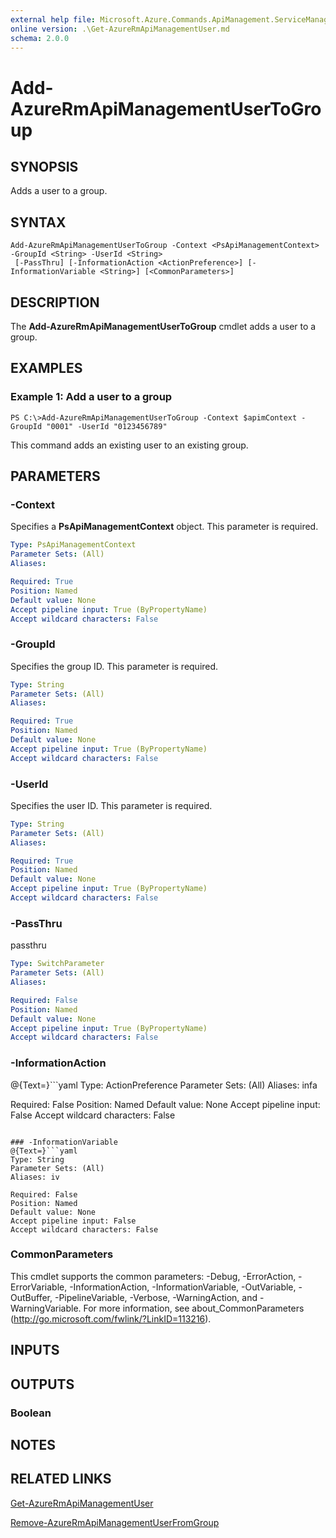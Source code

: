 ```yaml
---
external help file: Microsoft.Azure.Commands.ApiManagement.ServiceManagement.dll-Help.xml
online version: .\Get-AzureRmApiManagementUser.md
schema: 2.0.0
---
```


# Add-AzureRmApiManagementUserToGroup

## SYNOPSIS
Adds a user to a group.

## SYNTAX

```
Add-AzureRmApiManagementUserToGroup -Context <PsApiManagementContext> -GroupId <String> -UserId <String>
 [-PassThru] [-InformationAction <ActionPreference>] [-InformationVariable <String>] [<CommonParameters>]
```

## DESCRIPTION
The **Add-AzureRmApiManagementUserToGroup** cmdlet adds a user to a group.

## EXAMPLES

### Example 1: Add a user to a group
```
PS C:\>Add-AzureRmApiManagementUserToGroup -Context $apimContext -GroupId "0001" -UserId "0123456789"
```

This command adds an existing user to an existing group.

## PARAMETERS

### -Context
Specifies a **PsApiManagementContext** object.
This parameter is required.

```yaml
Type: PsApiManagementContext
Parameter Sets: (All)
Aliases: 

Required: True
Position: Named
Default value: None
Accept pipeline input: True (ByPropertyName)
Accept wildcard characters: False
```

### -GroupId
Specifies the group ID.
This parameter is required.

```yaml
Type: String
Parameter Sets: (All)
Aliases: 

Required: True
Position: Named
Default value: None
Accept pipeline input: True (ByPropertyName)
Accept wildcard characters: False
```

### -UserId
Specifies the user ID.
This parameter is required.

```yaml
Type: String
Parameter Sets: (All)
Aliases: 

Required: True
Position: Named
Default value: None
Accept pipeline input: True (ByPropertyName)
Accept wildcard characters: False
```

### -PassThru
passthru

```yaml
Type: SwitchParameter
Parameter Sets: (All)
Aliases: 

Required: False
Position: Named
Default value: None
Accept pipeline input: True (ByPropertyName)
Accept wildcard characters: False
```

### -InformationAction
@{Text=}```yaml
Type: ActionPreference
Parameter Sets: (All)
Aliases: infa

Required: False
Position: Named
Default value: None
Accept pipeline input: False
Accept wildcard characters: False
```

### -InformationVariable
@{Text=}```yaml
Type: String
Parameter Sets: (All)
Aliases: iv

Required: False
Position: Named
Default value: None
Accept pipeline input: False
Accept wildcard characters: False
```

### CommonParameters
This cmdlet supports the common parameters: -Debug, -ErrorAction, -ErrorVariable, -InformationAction, -InformationVariable, -OutVariable, -OutBuffer, -PipelineVariable, -Verbose, -WarningAction, and -WarningVariable. For more information, see about_CommonParameters (http://go.microsoft.com/fwlink/?LinkID=113216).

## INPUTS

## OUTPUTS

### Boolean

## NOTES

## RELATED LINKS

[Get-AzureRmApiManagementUser](.\Get-AzureRmApiManagementUser.md)

[Remove-AzureRmApiManagementUserFromGroup](.\Remove-AzureRmApiManagementUserFromGroup.md)

